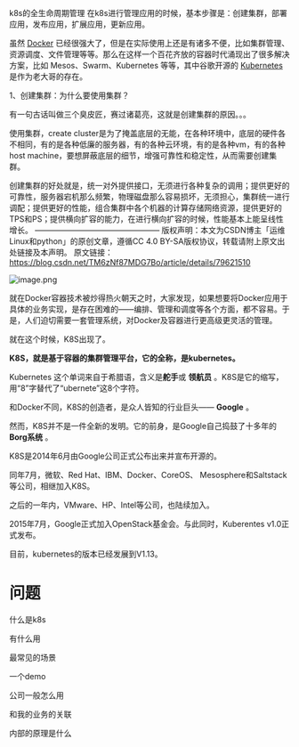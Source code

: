 k8s的全生命周期管理
在k8s进行管理应用的时候，基本步骤是：创建集群，部署应用，发布应用，扩展应用，更新应用。

虽然 [Docker](https://link.zhihu.com/?target=http%3A//mp.weixin.qq.com/s%3F__biz%3DMzI0MDQ4MTM5NQ%3D%3D%26mid%3D2247509907%26idx%3D1%26sn%3Dc78499a0684f7d7ef82bfdcedd4b4150%26chksm%3De918c28fde6f4b993d5a3ea0600b3a06b6cca768037425dae7142833c8f4cadfbae5dd9d0fc3%26scene%3D21%23wechat_redirect) 已经很强大了，但是在实际使用上还是有诸多不便，比如集群管理、资源调度、文件管理等等。那么在这样一个百花齐放的容器时代涌现出了很多解决方案，比如 Mesos、Swarm、Kubernetes 等等，其中谷歌开源的 [Kubernetes](https://link.zhihu.com/?target=http%3A//mp.weixin.qq.com/s%3F__biz%3DMzI0MDQ4MTM5NQ%3D%3D%26mid%3D2247507390%26idx%3D2%26sn%3D5887ec3021ce80e44a4c62e2253560a8%26chksm%3De918b8a2de6f31b45a71be736919c2a99f4ed2f77b48c10c7482bada97198f9a35682962e683%26scene%3D21%23wechat_redirect) 是作为老大哥的存在。


1、创建集群：为什么要使用集群？

有一句古话叫做三个臭皮匠，赛过诸葛亮，这就是创建集群的原因。。。

使用集群，create cluster是为了掩盖底层的无能，在各种环境中，底层的硬件各不相同，有的是各种低廉的服务器，有的各种云环境，有的是各种vm，有的各种host machine，要想屏蔽底层的细节，增强可靠性和稳定性，从而需要创建集群。

创建集群的好处就是，统一对外提供接口，无须进行各种复杂的调用；提供更好的可靠性，服务器宕机那么频繁，物理磁盘那么容易损坏，无须担心，集群统一进行调配；提供更好的性能，组合集群中各个机器的计算存储网络资源，提供更好的TPS和PS；提供横向扩容的能力，在进行横向扩容的时候，性能基本上能呈线性增长。
————————————————
版权声明：本文为CSDN博主「运维Linux和python」的原创文章，遵循CC 4.0 BY-SA版权协议，转载请附上原文出处链接及本声明。
原文链接：https://blog.csdn.net/TM6zNf87MDG7Bo/article/details/79621510

![image.png](./assets/image.png)

就在Docker容器技术被炒得热火朝天之时，大家发现，如果想要将Docker应用于具体的业务实现，是存在困难的——编排、管理和调度等各个方面，都不容易。于是，人们迫切需要一套管理系统，对Docker及容器进行更高级更灵活的管理。

就在这个时候，K8S出现了。

**K8S，就是基于容器的集群管理平台，它的全称，是kubernetes。**

Kubernetes 这个单词来自于希腊语，含义是**舵手**或 **领航员** 。K8S是它的缩写，用“8”字替代了“ubernete”这8个字符。

和Docker不同，K8S的创造者，是众人皆知的行业巨头—— **Google** 。

然而，K8S并不是一件全新的发明。它的前身，是Google自己捣鼓了十多年的 **Borg系统** 。

K8S是2014年6月由Google公司正式公布出来并宣布开源的。

同年7月，微软、Red Hat、IBM、Docker、CoreOS、 Mesosphere和Saltstack 等公司，相继加入K8S。

之后的一年内，VMware、HP、Intel等公司，也陆续加入。

2015年7月，Google正式加入OpenStack基金会。与此同时，Kuberentes v1.0正式发布。

目前，kubernetes的版本已经发展到V1.13。


# 问题

什么是k8s


有什么用


最常见的场景


一个demo


公司一般怎么用



和我的业务的关联



内部的原理是什么

